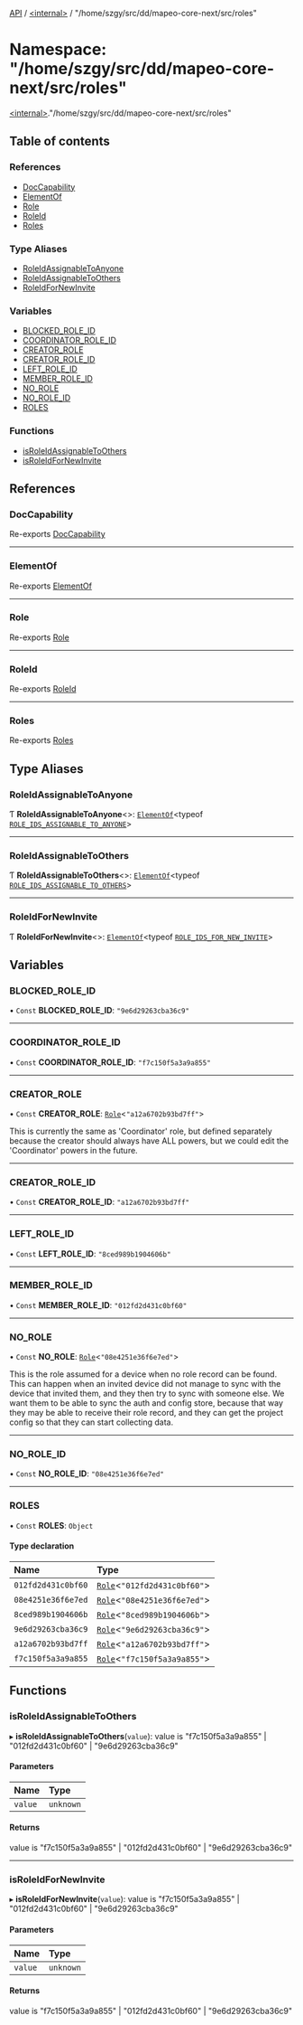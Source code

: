 [API](../README.md) / [\<internal\>](internal_.md) / "/home/szgy/src/dd/mapeo-core-next/src/roles"

# Namespace: "/home/szgy/src/dd/mapeo-core-next/src/roles"

[\<internal\>](internal_.md)."/home/szgy/src/dd/mapeo-core-next/src/roles"

## Table of contents

### References

- [DocCapability](internal_.__home_szgy_src_dd_mapeo_core_next_src_roles_.md#doccapability)
- [ElementOf](internal_.__home_szgy_src_dd_mapeo_core_next_src_roles_.md#elementof)
- [Role](internal_.__home_szgy_src_dd_mapeo_core_next_src_roles_.md#role)
- [RoleId](internal_.__home_szgy_src_dd_mapeo_core_next_src_roles_.md#roleid)
- [Roles](internal_.__home_szgy_src_dd_mapeo_core_next_src_roles_.md#roles)

### Type Aliases

- [RoleIdAssignableToAnyone](internal_.__home_szgy_src_dd_mapeo_core_next_src_roles_.md#roleidassignabletoanyone)
- [RoleIdAssignableToOthers](internal_.__home_szgy_src_dd_mapeo_core_next_src_roles_.md#roleidassignabletoothers)
- [RoleIdForNewInvite](internal_.__home_szgy_src_dd_mapeo_core_next_src_roles_.md#roleidfornewinvite)

### Variables

- [BLOCKED\_ROLE\_ID](internal_.__home_szgy_src_dd_mapeo_core_next_src_roles_.md#blocked_role_id)
- [COORDINATOR\_ROLE\_ID](internal_.__home_szgy_src_dd_mapeo_core_next_src_roles_.md#coordinator_role_id)
- [CREATOR\_ROLE](internal_.__home_szgy_src_dd_mapeo_core_next_src_roles_.md#creator_role)
- [CREATOR\_ROLE\_ID](internal_.__home_szgy_src_dd_mapeo_core_next_src_roles_.md#creator_role_id)
- [LEFT\_ROLE\_ID](internal_.__home_szgy_src_dd_mapeo_core_next_src_roles_.md#left_role_id)
- [MEMBER\_ROLE\_ID](internal_.__home_szgy_src_dd_mapeo_core_next_src_roles_.md#member_role_id)
- [NO\_ROLE](internal_.__home_szgy_src_dd_mapeo_core_next_src_roles_.md#no_role)
- [NO\_ROLE\_ID](internal_.__home_szgy_src_dd_mapeo_core_next_src_roles_.md#no_role_id)
- [ROLES](internal_.__home_szgy_src_dd_mapeo_core_next_src_roles_.md#roles-1)

### Functions

- [isRoleIdAssignableToOthers](internal_.__home_szgy_src_dd_mapeo_core_next_src_roles_.md#isroleidassignabletoothers)
- [isRoleIdForNewInvite](internal_.__home_szgy_src_dd_mapeo_core_next_src_roles_.md#isroleidfornewinvite)

## References

### DocCapability

Re-exports [DocCapability](../interfaces/internal_.DocCapability.md)

___

### ElementOf

Re-exports [ElementOf](internal_.md#elementof)

___

### Role

Re-exports [Role](../interfaces/internal_.Role.md)

___

### RoleId

Re-exports [RoleId](internal_.md#roleid)

___

### Roles

Re-exports [Roles](../classes/internal_.Roles.md)

## Type Aliases

### RoleIdAssignableToAnyone

Ƭ **RoleIdAssignableToAnyone**\<\>: [`ElementOf`](internal_.md#elementof)\<typeof [`ROLE_IDS_ASSIGNABLE_TO_ANYONE`](internal_.md#role_ids_assignable_to_anyone)\>

___

### RoleIdAssignableToOthers

Ƭ **RoleIdAssignableToOthers**\<\>: [`ElementOf`](internal_.md#elementof)\<typeof [`ROLE_IDS_ASSIGNABLE_TO_OTHERS`](internal_.md#role_ids_assignable_to_others)\>

___

### RoleIdForNewInvite

Ƭ **RoleIdForNewInvite**\<\>: [`ElementOf`](internal_.md#elementof)\<typeof [`ROLE_IDS_FOR_NEW_INVITE`](internal_.md#role_ids_for_new_invite)\>

## Variables

### BLOCKED\_ROLE\_ID

• `Const` **BLOCKED\_ROLE\_ID**: ``"9e6d29263cba36c9"``

___

### COORDINATOR\_ROLE\_ID

• `Const` **COORDINATOR\_ROLE\_ID**: ``"f7c150f5a3a9a855"``

___

### CREATOR\_ROLE

• `Const` **CREATOR\_ROLE**: [`Role`](../interfaces/internal_.Role.md)\<``"a12a6702b93bd7ff"``\>

This is currently the same as 'Coordinator' role, but defined separately
because the creator should always have ALL powers, but we could edit the
'Coordinator' powers in the future.

___

### CREATOR\_ROLE\_ID

• `Const` **CREATOR\_ROLE\_ID**: ``"a12a6702b93bd7ff"``

___

### LEFT\_ROLE\_ID

• `Const` **LEFT\_ROLE\_ID**: ``"8ced989b1904606b"``

___

### MEMBER\_ROLE\_ID

• `Const` **MEMBER\_ROLE\_ID**: ``"012fd2d431c0bf60"``

___

### NO\_ROLE

• `Const` **NO\_ROLE**: [`Role`](../interfaces/internal_.Role.md)\<``"08e4251e36f6e7ed"``\>

This is the role assumed for a device when no role record can be found. This
can happen when an invited device did not manage to sync with the device that
invited them, and they then try to sync with someone else. We want them to be
able to sync the auth and config store, because that way they may be able to
receive their role record, and they can get the project config so that they
can start collecting data.

___

### NO\_ROLE\_ID

• `Const` **NO\_ROLE\_ID**: ``"08e4251e36f6e7ed"``

___

### ROLES

• `Const` **ROLES**: `Object`

#### Type declaration

| Name | Type |
| :------ | :------ |
| `012fd2d431c0bf60` | [`Role`](../interfaces/internal_.Role.md)\<``"012fd2d431c0bf60"``\> |
| `08e4251e36f6e7ed` | [`Role`](../interfaces/internal_.Role.md)\<``"08e4251e36f6e7ed"``\> |
| `8ced989b1904606b` | [`Role`](../interfaces/internal_.Role.md)\<``"8ced989b1904606b"``\> |
| `9e6d29263cba36c9` | [`Role`](../interfaces/internal_.Role.md)\<``"9e6d29263cba36c9"``\> |
| `a12a6702b93bd7ff` | [`Role`](../interfaces/internal_.Role.md)\<``"a12a6702b93bd7ff"``\> |
| `f7c150f5a3a9a855` | [`Role`](../interfaces/internal_.Role.md)\<``"f7c150f5a3a9a855"``\> |

## Functions

### isRoleIdAssignableToOthers

▸ **isRoleIdAssignableToOthers**(`value`): value is "f7c150f5a3a9a855" \| "012fd2d431c0bf60" \| "9e6d29263cba36c9"

#### Parameters

| Name | Type |
| :------ | :------ |
| `value` | `unknown` |

#### Returns

value is "f7c150f5a3a9a855" \| "012fd2d431c0bf60" \| "9e6d29263cba36c9"

___

### isRoleIdForNewInvite

▸ **isRoleIdForNewInvite**(`value`): value is "f7c150f5a3a9a855" \| "012fd2d431c0bf60" \| "9e6d29263cba36c9"

#### Parameters

| Name | Type |
| :------ | :------ |
| `value` | `unknown` |

#### Returns

value is "f7c150f5a3a9a855" \| "012fd2d431c0bf60" \| "9e6d29263cba36c9"
